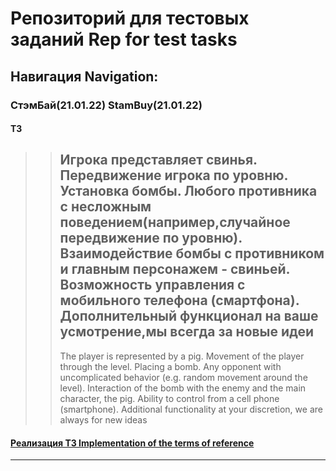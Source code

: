 # Репозиторий для тестовых заданий Rep for test tasks
## Навигация Navigation:
### СтэмБай(21.01.22) StamBuy(21.01.22)
#### ТЗ
>> Игрока представляет свинья. Передвижение игрока по уровню. Установка бомбы. Любого противника с несложным поведением(например,случайное передвижение по уровню). Взаимодействие бомбы с противником и главным персонажем - свиньей. Возможность управления с мобильного телефона (смартфона). Дополнительный функционал на ваше усмотрение,мы всегда за новые идеи
>>-------
>> The player is represented by a pig. Movement of the player through the level. Placing a bomb. Any opponent with uncomplicated behavior (e.g. random movement around the level). Interaction of the bomb with the enemy and the main character, the pig. Ability to control from a cell phone (smartphone). Additional functionality at your discretion, we are always for new ideas
#### [Реализация ТЗ Implementation of the terms of reference](https://github.com/romaRacoon/TestTasks/tree/stambuy)

-----------------------------------------
